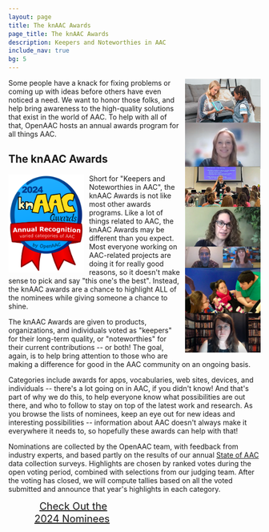 ```yaml
---
layout: page
title: The knAAC Awards
page_title: The knAAC Awards
description: Keepers and Noteworthies in AAC
include_nav: true
bg: 5
---
```

<img src='/images/people-shots.png' class='preview' style='max-width: 30%; width: 250px; float: right; margin-left: 10px; margin-bottom: 5px;'/>
<p>
  Some people have a knack for fixing problems or
  coming up with ideas before others have even noticed
  a need. We want to honor those folks, and help bring
  awareness to the high-quality solutions that exist
  in the world of AAC. To help with all of that, OpenAAC
  hosts an annual awards program for all things AAC.
</p>
<h2>The knAAC Awards</h2>
<img src='/images/2024/knaac/knaac-awards.png' class='preview' style='width: 200px; max-width: 30%; float: left; margin-right: 10px; margin-bottom: 5px;'/>
<p>
  Short for "Keepers and Noteworthies in AAC", the knAAC Awards
  is not like most other awards programs. Like a lot of things 
  related to AAC, the knAAC Awards may be different than you
  expect. Most everyone working on AAC-related projects are
  doing it for really good reasons, so it doesn't make sense to
  pick and say "this one's the best". Instead, the knAAC awards
  are a chance to highlight ALL of the nominees while giving
  someone a chance to shine.
</p>
<p>
  The knAAC Awards are given to products, 
  organizations, and individuals voted as "keepers" for their
  long-term quality, or "noteworthies" for their current
  contributions -- or both! The goal, again, is to help bring
  attention to those who are making a difference for good
  in the AAC community on an ongoing basis.
</p>
<p>
  Categories include awards for apps, vocabularies,
  web sites, devices, and individuals -- there's a lot going on
  in AAC, if you didn't know! And that's part of why we do
  this, to help everyone know what possibilities are out there,
  and who to follow to stay on top of the latest work and
  research. As you browse the lists of nominees, keep an eye
  out for new ideas and interesting possibilities -- 
  information about AAC doesn't always make it everywhere it
  needs to, so hopefully these awards can help with that!
  
</p>
<p>
  Nominations are collected by the OpenAAC team, with feedback
  from industry experts, and based partly on the results of our
  annual <a href="/2024/02/13/state-of-aac-2024">State of AAC</a> 
  data collection surveys.
  Highlights are chosen by ranked votes during the open voting
  period, combined with selections from our judging team. 
  After the voting has closed, we will compute tallies
  based on all the voted submitted and announce that year's 
  highlights in each category.
</p>
<div style='width: 400px; margin: 0 auto; max-width: 100%;'>
  <a href="/knaac-awards/2024" class="button fit special" style='font-size: 20px; height: 90px; line-height: 25px; padding: 20px 10px;'>Check Out the<br/>2024 Nominees</a>
</div>

<div style='width: 400px; margin: 0 auto; max-width: 100%; display: none;'>
  <a href="2024" class="button fit special" style='font-size: 20px; height: 90px; line-height: 25px; padding: 20px 10px;'>On to the 2024<br/>knAAC Awards!</a>
</div>
<div style='clear: both;'></div>
